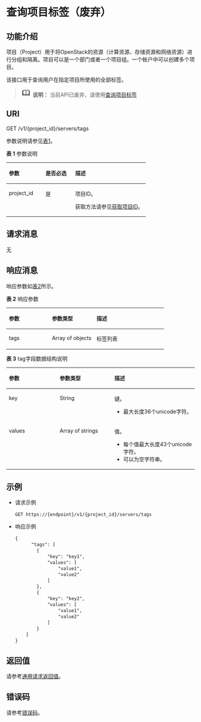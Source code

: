# 查询项目标签（废弃）<a name="ecs_02_1410_01"></a>

## 功能介绍<a name="section192222559445"></a>

项目（Project）用于将OpenStack的资源（计算资源、存储资源和网络资源）进行分组和隔离。项目可以是一个部门或者一个项目组。一个帐户中可以创建多个项目。

该接口用于查询用户在指定项目所使用的全部标签。

>![](public_sys-resources/icon-note.gif) **说明：** 
>当前API已废弃，请使用[查询项目标签](查询项目标签.md)

## URI<a name="section222245513448"></a>

GET /v1/\{project\_id\}/servers/tags

参数说明请参见[表1](#table144382516421)。

**表 1**  参数说明

<a name="table144382516421"></a>
<table><thead align="left"><tr id="row134312517423"><th class="cellrowborder" valign="top" width="26.25%" id="mcps1.2.4.1.1"><p id="p7707213"><a name="p7707213"></a><a name="p7707213"></a>参数</p>
</th>
<th class="cellrowborder" valign="top" width="21.25%" id="mcps1.2.4.1.2"><p id="p20304554"><a name="p20304554"></a><a name="p20304554"></a>是否必选</p>
</th>
<th class="cellrowborder" valign="top" width="52.5%" id="mcps1.2.4.1.3"><p id="p34056167"><a name="p34056167"></a><a name="p34056167"></a>描述</p>
</th>
</tr>
</thead>
<tbody><tr id="row259142515428"><td class="cellrowborder" valign="top" width="26.25%" headers="mcps1.2.4.1.1 "><p id="p1859102519426"><a name="p1859102519426"></a><a name="p1859102519426"></a>project_id</p>
</td>
<td class="cellrowborder" valign="top" width="21.25%" headers="mcps1.2.4.1.2 "><p id="p135962520420"><a name="p135962520420"></a><a name="p135962520420"></a>是</p>
</td>
<td class="cellrowborder" valign="top" width="52.5%" headers="mcps1.2.4.1.3 "><p id="p37593705"><a name="p37593705"></a><a name="p37593705"></a>项目ID。</p>
<p id="p1180512217438"><a name="p1180512217438"></a><a name="p1180512217438"></a>获取方法请参见<a href="获取项目ID.md">获取项目ID</a>。</p>
</td>
</tr>
</tbody>
</table>

## 请求消息<a name="section625475584419"></a>

无

## 响应消息<a name="section1825415515447"></a>

响应参数如[表2](#table725495518449)所示。

**表 2**  响应参数

<a name="table725495518449"></a>
<table><thead align="left"><tr id="row3363185511442"><th class="cellrowborder" valign="top" width="27.272727272727277%" id="mcps1.2.4.1.1"><p id="p15806308"><a name="p15806308"></a><a name="p15806308"></a>参数</p>
</th>
<th class="cellrowborder" valign="top" width="28.282828282828287%" id="mcps1.2.4.1.2"><p id="p21995508"><a name="p21995508"></a><a name="p21995508"></a>参数类型</p>
</th>
<th class="cellrowborder" valign="top" width="44.44444444444445%" id="mcps1.2.4.1.3"><p id="p36805753"><a name="p36805753"></a><a name="p36805753"></a>描述</p>
</th>
</tr>
</thead>
<tbody><tr id="row4363105574411"><td class="cellrowborder" valign="top" width="27.272727272727277%" headers="mcps1.2.4.1.1 "><p id="p73639556446"><a name="p73639556446"></a><a name="p73639556446"></a>tags</p>
</td>
<td class="cellrowborder" valign="top" width="28.282828282828287%" headers="mcps1.2.4.1.2 "><p id="p103634552442"><a name="p103634552442"></a><a name="p103634552442"></a>Array of objects</p>
</td>
<td class="cellrowborder" valign="top" width="44.44444444444445%" headers="mcps1.2.4.1.3 "><p id="p53631955194415"><a name="p53631955194415"></a><a name="p53631955194415"></a>标签列表</p>
</td>
</tr>
</tbody>
</table>

**表 3**  tag字段数据结构说明

<a name="table207611141174713"></a>
<table><thead align="left"><tr id="row157616415478"><th class="cellrowborder" valign="top" width="27%" id="mcps1.2.4.1.1"><p id="p1990563433715"><a name="p1990563433715"></a><a name="p1990563433715"></a>参数</p>
</th>
<th class="cellrowborder" valign="top" width="28.999999999999996%" id="mcps1.2.4.1.2"><p id="p11905734183715"><a name="p11905734183715"></a><a name="p11905734183715"></a>参数类型</p>
</th>
<th class="cellrowborder" valign="top" width="44%" id="mcps1.2.4.1.3"><p id="p169051234153715"><a name="p169051234153715"></a><a name="p169051234153715"></a>描述</p>
</th>
</tr>
</thead>
<tbody><tr id="row1476124114474"><td class="cellrowborder" valign="top" width="27%" headers="mcps1.2.4.1.1 "><p id="p1048131744810"><a name="p1048131744810"></a><a name="p1048131744810"></a>key</p>
</td>
<td class="cellrowborder" valign="top" width="28.999999999999996%" headers="mcps1.2.4.1.2 "><p id="p5481171719487"><a name="p5481171719487"></a><a name="p5481171719487"></a>String</p>
</td>
<td class="cellrowborder" valign="top" width="44%" headers="mcps1.2.4.1.3 "><p id="p6894311152216"><a name="p6894311152216"></a><a name="p6894311152216"></a>键。</p>
<a name="ul16669204222215"></a><a name="ul16669204222215"></a><ul id="ul16669204222215"><li>最大长度36个unicode字符。</li></ul>
</td>
</tr>
<tr id="row4761184174717"><td class="cellrowborder" valign="top" width="27%" headers="mcps1.2.4.1.1 "><p id="p048151716488"><a name="p048151716488"></a><a name="p048151716488"></a>values</p>
</td>
<td class="cellrowborder" valign="top" width="28.999999999999996%" headers="mcps1.2.4.1.2 "><p id="p1156632102520"><a name="p1156632102520"></a><a name="p1156632102520"></a>Array of strings</p>
</td>
<td class="cellrowborder" valign="top" width="44%" headers="mcps1.2.4.1.3 "><p id="p1662531514220"><a name="p1662531514220"></a><a name="p1662531514220"></a>值。</p>
<a name="ul18894121619234"></a><a name="ul18894121619234"></a><ul id="ul18894121619234"><li>每个值最大长度43个unicode字符。</li><li>可以为空字符串。</li></ul>
</td>
</tr>
</tbody>
</table>

## 示例<a name="section73711311115217"></a>

-   请求示例

    ```
    GET https://{endpoint}/v1/{project_id}/servers/tags
    ```


-   响应示例

    ```
    {
          "tags": [
            {
                "key": "key1",
                "values": [
                    "value1",
                    "value2"
                ]
            },
            {
                "key": "key2",
                "values": [
                    "value1",
                    "value2"
                ]
            }
        ]
    }
    ```


## 返回值<a name="zh-cn_topic_0092803065_ecs_03_0202_section22960139"></a>

请参考[通用请求返回值](通用请求返回值.md)。

## 错误码<a name="zh-cn_topic_0092803065_ecs_03_0601_zh-cn_topic_0057973179_section23611955"></a>

请参考[错误码](错误码.md)。

